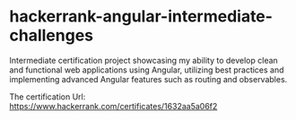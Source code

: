 # hackerrank-angular-intermediate-challenges
Intermediate certification project showcasing my ability to develop clean and functional web applications using Angular, utilizing best practices and implementing advanced Angular features such as routing and observables.

The certification Url: https://www.hackerrank.com/certificates/1632aa5a06f2
